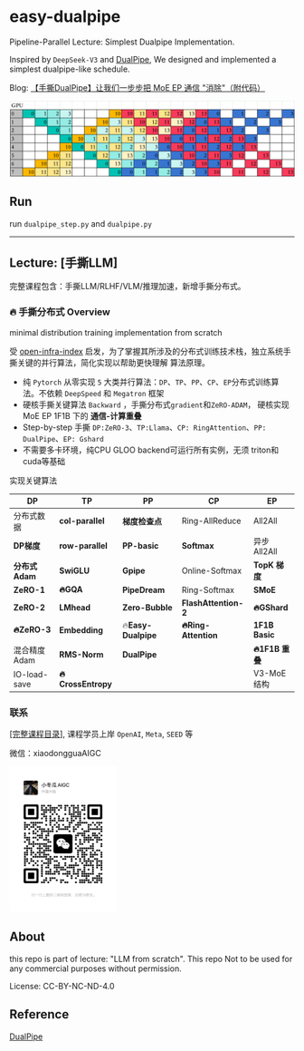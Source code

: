 # easy-dualpipe
Pipeline-Parallel Lecture: Simplest Dualpipe Implementation.

Inspired by `DeepSeek-V3` and [DualPipe](https://github.com/deepseek-ai/DualPipe), We designed and implemented a simplest dualpipe-like schedule.

Blog: [【手撕DualPipe】让我们一步步把 MoE EP 通信 "消除"（附代码）](https://zhuanlan.zhihu.com/p/1910995677451912435)

![easy-dualpipe](img/easy_dualpipe.png)

## Run

run `dualpipe_step.py` and `dualpipe.py` 

----

## Lecture: [手撕LLM]

完整课程包含：手撕LLM/RLHF/VLM/推理加速，新增手撕分布式。

### 🔥 手撕分布式 Overview

minimal distribution training implementation from scratch

受 [open-infra-index](https://github.com/deepseek-ai/open-infra-index) 启发，为了掌握其所涉及的分布式训练技术栈，独立系统手撕关键的并行算法，简化实现以帮助更快理解 算法原理。

- 纯 `Pytorch` 从零实现 `5` 大类并行算法：`DP`、`TP`、`PP`、`CP`、`EP`分布式训练算法。不依赖 `DeepSpeed` 和 `Megatron` 框架
- 硬核手撕关键算法 `Backward` ，手撕分布式`gradient`和`ZeRO-ADAM`， 硬核实现 MoE EP 1F1B 下的 **通信-计算重叠** 
- Step-by-step 手撕 `DP:ZeRO-3`、`TP:Llama`、`CP: RingAttention`、`PP: DualPipe`、`EP: Gshard`
- 不需要多卡环境，纯CPU GLOO backend可运行所有实例，无须 triton和cuda等基础

实现关键算法

| DP             | TP                | PP                 | CP                   | EP             |
| -------------- | ----------------- | ------------------ | -------------------- | -------------- |
| 分布式数据     | **col-parallel**  | **梯度检查点**     | Ring-AllReduce       | All2All        |
| **DP梯度**     | **row-parallel**  | **PP-basic**       | **Softmax**          | 异步All2All    |
| **分布式Adam** | **SwiGLU**        | **Gpipe**          | Online-Softmax       | **TopK 梯度**  |
| **ZeRO-1**     | **🔥GQA**          | **PipeDream**      | Ring-Softmax         | **SMoE**       |
| **ZeRO-2**     | **LMhead**        | **Zero-Bubble**    | **FlashAttention-2** | **🔥GShard**    |
| **🔥ZeRO-3**    | **Embedding**     | 🔥**Easy-Dualpipe** | **🔥Ring-Attention**  | **1F1B Basic** |
| 混合精度Adam   | **RMS-Norm**      | **DualPipe**       |                      | **🔥1F1B 重叠** |
| IO-load-save   | **🔥CrossEntropy** |                    |                      | V3-MoE结构     |

### 联系

[[完整课程目录]](https://mp.weixin.qq.com/s/Jrtgt67Eh77jNk4cmcixFg), 课程学员上岸 `OpenAI`, `Meta`, `SEED` 等

微信：xiaodongguaAIGC

<img src="./README.assets/IMG_8606.JPG" alt="IMG_8606" style="zoom:25%;" />

## About

this repo is part of lecture: "LLM from scratch". This repo Not to be used for any commercial purposes without permission.

License: CC-BY-NC-ND-4.0

## Reference

[DualPipe](https://github.com/deepseek-ai/DualPipe)